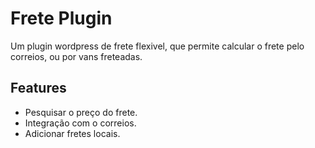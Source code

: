 # Frete Plugin

Um plugin wordpress de frete flexivel, que permite calcular o frete pelo correios, ou por vans freteadas. 

## Features

- Pesquisar o preço do frete.
- Integração com o correios.
- Adicionar fretes locais.

